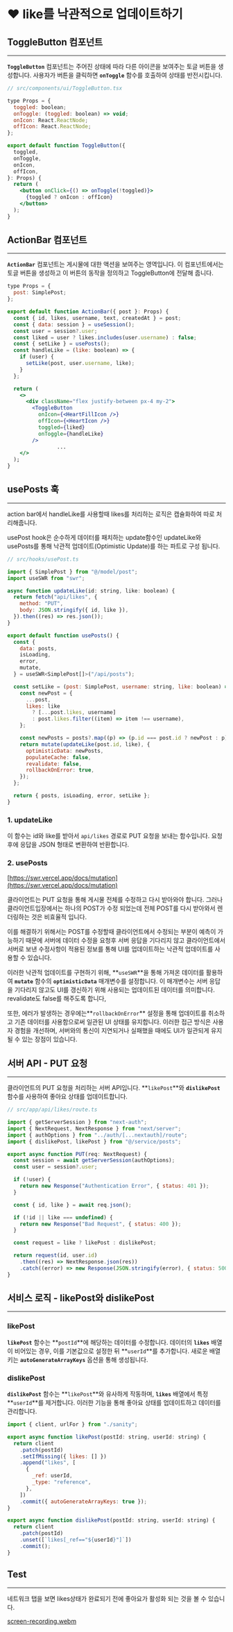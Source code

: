 # ❤ like를 낙관적으로 업데이트하기

## **ToggleButton 컴포넌트**

---

**`ToggleButton`** 컴포넌트는 주어진 상태에 따라 다른 아이콘을 보여주는 토글 버튼을 생성합니다. 사용자가 버튼을 클릭하면 **`onToggle`** 함수를 호출하여 상태를 반전시킵니다.

```jsx
// src/components/ui/ToggleButton.tsx

type Props = {
  toggled: boolean;
  onToggle: (toggled: boolean) => void;
  onIcon: React.ReactNode;
  offIcon: React.ReactNode;
};

export default function ToggleButton({
  toggled,
  onToggle,
  onIcon,
  offIcon,
}: Props) {
  return (
    <button onClick={() => onToggle(!toggled)}>
      {toggled ? onIcon : offIcon}
    </button>
  );
}
```

## **ActionBar 컴포넌트**

---

**`ActionBar`** 컴포넌트는 게시물에 대한 액션을 보여주는 영역입니다. 이 컴포넌트에서는 토글 버튼을 생성하고 이 버튼의 동작을 정의하고 ToggleButton에 전달해 줍니다.

```jsx
type Props = {
  post: SimplePost;
};

export default function ActionBar({ post }: Props) {
  const { id, likes, username, text, createdAt } = post;
  const { data: session } = useSession();
  const user = session?.user;
  const liked = user ? likes.includes(user.username) : false;
  const { setLike } = usePosts();
  const handleLike = (like: boolean) => {
    if (user) {
      setLike(post, user.username, like);
    }
  };

  return (
    <>
      <div className="flex justify-between px-4 my-2">
        <ToggleButton
          onIcon={<HeartFillIcon />}
          offIcon={<HeartIcon />}
          toggled={liked}
          onToggle={handleLike}
        />
				...
    </>
  );
}
```

## **usePosts 훅**

---

action bar에서 handleLike를 사용할때 likes를 처리하는 로직은 캡슐화하여 따로 처리해줍니다.

usePost hook은 순수하게 데이터를 패치하는 update함수인 updateLike와 usePosts를 통해 낙관적 업데이트(Optimistic Update)를 하는 파트로 구성 됩니다.

```jsx
// src/hooks/usePost.ts

import { SimplePost } from "@/model/post";
import useSWR from "swr";

async function updateLike(id: string, like: boolean) {
  return fetch("api/likes", {
    method: "PUT",
    body: JSON.stringify({ id, like }),
  }).then((res) => res.json());
}

export default function usePosts() {
  const {
    data: posts,
    isLoading,
    error,
    mutate,
  } = useSWR<SimplePost[]>("/api/posts");

  const setLike = (post: SimplePost, username: string, like: boolean) => {
    const newPost = {
      ...post,
      likes: like
        ? [...post.likes, username]
        : post.likes.filter((item) => item !== username),
    };

    const newPosts = posts?.map((p) => (p.id === post.id ? newPost : p));
    return mutate(updateLike(post.id, like), {
      optimisticData: newPosts,
      populateCache: false,
      revalidate: false,
      rollbackOnError: true,
    });
  };

  return { posts, isLoading, error, setLike };
}
```

### **1. updateLike**

이 함수는 id와 like를 받아서 `api/likes` 경로로 PUT 요청을 보내는 함수입니다. 요청 후에 응답을 JSON 형태로 변환하여 반환합니다.

### **2. usePosts**

[https://swr.vercel.app/docs/mutation](https://swr.vercel.app/docs/mutation)

클라이언트는 PUT 요청을 통해 게시물 전체를 수정하고 다시 받아와야 합니다. 그러나 클라이언트입장에서는 하나의 POST가 수정 되었는데 전체 POST를 다시 받아와서 렌더링하는 것은 비효율적 입니다. 

이를 해결하기 위해서는 POST를 수정할때 클라이언트에서 수정되는 부분이 예측이 가능하기 때문에 서버에 데이터 수정을 요청후 서버 응답을 기다리지 않고 클라이언트에서 서버로 보낸 수정사항이 적용된 정보를 통해 UI를 업데이트하는 낙관적 업데이트를 사용할 수 있습니다.

이러한 낙관적 업데이트를 구현하기 위해, **`useSWR`**을 통해 가져온 데이터를 활용하여 **`mutate`** 함수의 **`optimisticData`** 매개변수를 설정합니다. 이 매개변수는 서버 응답을 기다리지 않고도 UI를 갱신하기 위해 사용되는 업데이트된 데이터를 의미합니다. revalidate도 false를 해주도록 합니다,

또한, 에러가 발생하는 경우에는**`rollbackOnError`** 설정을 통해 업데이트를 취소하고 기존 데이터를 사용함으로써 일관된 UI 상태를 유지합니다. 이러한 접근 방식은 사용자 경험을 개선하며, 서버와의 통신이 지연되거나 실패했을 때에도 UI가 일관되게 유지될 수 있는 장점이 있습니다.

## **서버 API - PUT 요청**

---

클라이언트의 PUT 요청을 처리하는 서버 API입니다. **`likePost`**와 **`dislikePost`** 함수를 사용하여 좋아요 상태를 업데이트합니다.

```jsx
// src/app/api/likes/route.ts

import { getServerSession } from "next-auth";
import { NextRequest, NextResponse } from "next/server";
import { authOptions } from "../auth/[...nextauth]/route";
import { dislikePost, likePost } from "@/service/posts";

export async function PUT(req: NextRequest) {
  const session = await getServerSession(authOptions);
  const user = session?.user;

  if (!user) {
    return new Response("Authentication Error", { status: 401 });
  }

  const { id, like } = await req.json();

  if (!id || like === undefined) {
    return new Response("Bad Request", { status: 400 });
  }

  const request = like ? likePost : dislikePost;

  return request(id, user.id)
    .then((res) => NextResponse.json(res))
    .catch((error) => new Response(JSON.stringify(error), { status: 500 }));
}
```

## **서비스 로직 - likePost와 dislikePost**

---

### likePost

**`likePost`** 함수는 **`postId`**에 해당하는 데이터를 수정합니다. 데이터의 **`likes`** 배열이 비어있는 경우, 이를 기본값으로 설정한 뒤 **`userId`**를 추가합니다. 새로운 배열 키는 **`autoGenerateArrayKeys`** 옵션을 통해 생성됩니다.

### dislikePost

**`dislikePost`** 함수는 **`likePost`**와 유사하게 작동하며, **`likes`** 배열에서 특정 **`userId`**를 제거합니다. 이러한 기능을 통해 좋아요 상태를 업데이트하고 데이터를 관리합니다.

```jsx
import { client, urlFor } from "./sanity";

export async function likePost(postId: string, userId: string) {
  return client
    .patch(postId)
    .setIfMissing({ likes: [] })
    .append("likes", [
      {
        _ref: userId,
        _type: "reference",
      },
    ])
    .commit({ autoGenerateArrayKeys: true });
}

export async function dislikePost(postId: string, userId: string) {
  return client
    .patch(postId)
    .unset([`likes[_ref=="${userId}"]`])
    .commit();
}
```

## Test

---

네트워크 탭을 보면 likes상태가 완료되기 전에 좋아요가 활성화 되는 것을 볼 수 있습니다.

[screen-recording.webm](%E2%9D%A4%20like%E1%84%85%E1%85%B3%E1%86%AF%20%E1%84%82%E1%85%A1%E1%86%A8%E1%84%80%E1%85%AA%E1%86%AB%E1%84%8C%E1%85%A5%E1%86%A8%E1%84%8B%E1%85%B3%E1%84%85%E1%85%A9%20%E1%84%8B%E1%85%A5%E1%86%B8%E1%84%83%E1%85%A6%E1%84%8B%E1%85%B5%E1%84%90%E1%85%B3%E1%84%92%E1%85%A1%E1%84%80%E1%85%B5%20a2c3e745e3dc49998e44269feb01d402/screen-recording.webm)